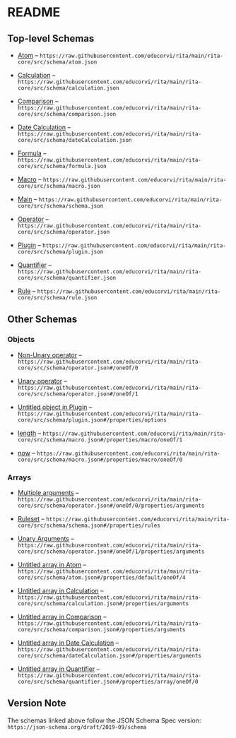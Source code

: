 # README

## Top-level Schemas

* [Atom](./atom.md "Describes an atom") – `https://raw.githubusercontent.com/educorvi/rita/main/rita-core/src/schema/atom.json`

* [Calculation](./calculation.md "Calculates a result") – `https://raw.githubusercontent.com/educorvi/rita/main/rita-core/src/schema/calculation.json`

* [Comparison](./comparison.md "Compare strings, dates or numbers with each other") – `https://raw.githubusercontent.com/educorvi/rita/main/rita-core/src/schema/comparison.json`

* [Date Calculation](./datecalculation.md "Calculations involving dates") – `https://raw.githubusercontent.com/educorvi/rita/main/rita-core/src/schema/dateCalculation.json`

* [Formula](./formula.md) – `https://raw.githubusercontent.com/educorvi/rita/main/rita-core/src/schema/formula.json`

* [Macro](./macro.md "Describes macros") – `https://raw.githubusercontent.com/educorvi/rita/main/rita-core/src/schema/macro.json`

* [Main](./schema.md "The entrypoint of the Rita schema") – `https://raw.githubusercontent.com/educorvi/rita/main/rita-core/src/schema/schema.json`

* [Operator](./operator.md) – `https://raw.githubusercontent.com/educorvi/rita/main/rita-core/src/schema/operator.json`

* [Plugin](./plugin.md "Describes an plugin") – `https://raw.githubusercontent.com/educorvi/rita/main/rita-core/src/schema/plugin.json`

* [Quantifier](./quantifier.md "Quantifiers that can be used to evaluate rules on arrays in Data") – `https://raw.githubusercontent.com/educorvi/rita/main/rita-core/src/schema/quantifier.json`

* [Rule](./rule.md) – `https://raw.githubusercontent.com/educorvi/rita/main/rita-core/src/schema/rule.json`

## Other Schemas

### Objects

* [Non-Unary operator](./operator-oneof-non-unary-operator.md "Requires at least two arguments") – `https://raw.githubusercontent.com/educorvi/rita/main/rita-core/src/schema/operator.json#/oneOf/0`

* [Unary operator](./operator-oneof-unary-operator.md "Requires exactly on parameter") – `https://raw.githubusercontent.com/educorvi/rita/main/rita-core/src/schema/operator.json#/oneOf/1`

* [Untitled object in Plugin](./plugin-properties-options.md "The plugins options") – `https://raw.githubusercontent.com/educorvi/rita/main/rita-core/src/schema/plugin.json#/properties/options`

* [length](./macro-properties-macro-oneof-length.md "Returns the length of an array") – `https://raw.githubusercontent.com/educorvi/rita/main/rita-core/src/schema/macro.json#/properties/macro/oneOf/1`

* [now](./macro-properties-macro-oneof-now.md "Returns the current time") – `https://raw.githubusercontent.com/educorvi/rita/main/rita-core/src/schema/macro.json#/properties/macro/oneOf/0`

### Arrays

* [Multiple arguments](./operator-oneof-non-unary-operator-properties-multiple-arguments.md) – `https://raw.githubusercontent.com/educorvi/rita/main/rita-core/src/schema/operator.json#/oneOf/0/properties/arguments`

* [Ruleset](./schema-properties-ruleset.md "Array of all rules in this ruleset") – `https://raw.githubusercontent.com/educorvi/rita/main/rita-core/src/schema/schema.json#/properties/rules`

* [Unary Arguments](./operator-oneof-unary-operator-properties-unary-arguments.md) – `https://raw.githubusercontent.com/educorvi/rita/main/rita-core/src/schema/operator.json#/oneOf/1/properties/arguments`

* [Untitled array in Atom](./atom-properties-default-oneof-4.md) – `https://raw.githubusercontent.com/educorvi/rita/main/rita-core/src/schema/atom.json#/properties/default/oneOf/4`

* [Untitled array in Calculation](./calculation-properties-arguments.md) – `https://raw.githubusercontent.com/educorvi/rita/main/rita-core/src/schema/calculation.json#/properties/arguments`

* [Untitled array in Comparison](./comparison-properties-arguments.md) – `https://raw.githubusercontent.com/educorvi/rita/main/rita-core/src/schema/comparison.json#/properties/arguments`

* [Untitled array in Date Calculation](./datecalculation-properties-arguments.md) – `https://raw.githubusercontent.com/educorvi/rita/main/rita-core/src/schema/dateCalculation.json#/properties/arguments`

* [Untitled array in Quantifier](./quantifier-properties-data-array-oneof-0.md) – `https://raw.githubusercontent.com/educorvi/rita/main/rita-core/src/schema/quantifier.json#/properties/array/oneOf/0`

## Version Note

The schemas linked above follow the JSON Schema Spec version: `https://json-schema.org/draft/2019-09/schema`
